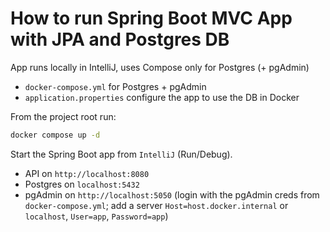 # How to run Spring Boot MVC App with JPA and Postgres DB

App runs locally in IntelliJ, uses Compose only for Postgres (+ pgAdmin)

- ```docker-compose.yml``` for Postgres + pgAdmin
- ```application.properties``` configure the app to use the DB in Docker

From the project root run:

```bash
docker compose up -d
```

Start the Spring Boot app from ```IntelliJ``` (Run/Debug).

- API on ```http://localhost:8080```
- Postgres on ```localhost:5432```
- pgAdmin on ```http://localhost:5050```
  (login with the pgAdmin creds from ```docker-compose.yml```; add a server ```Host=host.docker.internal``` or ```localhost```, ```User=app```, ```Password=app```)
